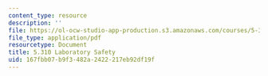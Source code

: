 ```yaml
---
content_type: resource
description: ''
file: https://ol-ocw-studio-app-production.s3.amazonaws.com/courses/5-310-laboratory-chemistry-fall-2019/167fbb07b9f3482a2422217eb92df19f_MIT5_310F19_safety.pdf
file_type: application/pdf
resourcetype: Document
title: 5.310 Laboratory Safety
uid: 167fbb07-b9f3-482a-2422-217eb92df19f
---
```

